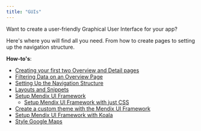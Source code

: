 ```yaml
---
title: "GUIs"
---
```

Want to create a user-friendly Graphical User Interface for your app?

Here's where you will find all you need. From how to create pages to setting up the navigation structure.

**How-to's**:

*   [Creating your first two Overview and Detail pages](create-your-first-two-overview-and-detail-pages)
*   [Filtering Data on an Overview Page](filtering-data-on-an-overview-page)
*   [Setting Up the Navigation Structure](setting-up-the-navigation-structure)
*   [Layouts and Snippets](layouts-and-snippets)
*   [Setup Mendix UI Framework](setup-mendix-ui-framework)
    *   [Setup Mendix UI Framework with just CSS](setup-mendix-ui-framework-with-just-css)
*   [Create a custom theme with the Mendix UI Framework](create-a-custom-theme-with-the-mendix-ui-framework)
*   [Setup Mendix UI Framework with Koala](setup-mendix-ui-framework-with-koala)
*   [Style Google Maps](style-google-maps)
